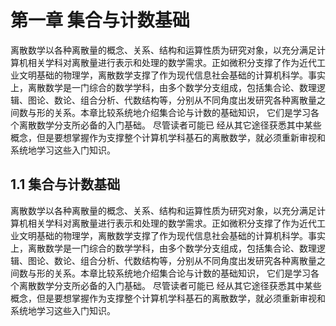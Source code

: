 # 第一章  集合与计数基础  

离散数学以各种离散量的概念、关系、结构和运算性质为研究对象，以充分满足计算机相关学科对离散量进行表示和处理的数学需求。正如微积分支撑了作为近代工业文明基础的物理学，离散数学支撑了作为现代信息社会基础的计算机科学。事实上，离散数学是一门综合的数学学科，由多个数学分支组成，包括集合论、数理逻辑、图论、数论、组合分析、代数结构等，分别从不同角度出发研究各种离散量之间数与形的关系。本章比较系统地介绍集合论与计数的基础知识， 它们是学习各个离散数学分支所必备的入门基础。 尽管读者可能已 经从其它途径获悉其中某些概念，但是要想掌握作为支撑整个计算机学科基石的离散数学，就必须重新审视和系统地学习这些入门知识。

## 1.1 集合与计数基础  

离散数学以各种离散量的概念、关系、结构和运算性质为研究对象，以充分满足计算机相关学科对离散量进行表示和处理的数学需求。正如微积分支撑了作为近代工业文明基础的物理学，离散数学支撑了作为现代信息社会基础的计算机科学。事实上，离散数学是一门综合的数学学科，由多个数学分支组成，包括集合论、数理逻辑、图论、数论、组合分析、代数结构等，分别从不同角度出发研究各种离散量之间数与形的关系。本章比较系统地介绍集合论与计数的基础知识， 它们是学习各个离散数学分支所必备的入门基础。 尽管读者可能已 经从其它途径获悉其中某些概念，但是要想掌握作为支撑整个计算机学科基石的离散数学，就必须重新审视和系统地学习这些入门知识。
